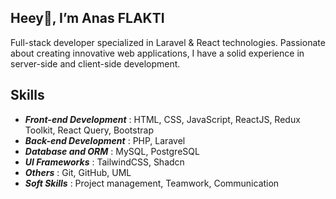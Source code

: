 <h2> Heey👋, I’m Anas FLAKTI </h2>

Full-stack developer specialized in Laravel & React technologies. Passionate about creating innovative web applications, I have a solid experience in server-side and client-side development. 


## Skills

- ***Front-end Development*** : HTML, CSS, JavaScript, ReactJS, Redux Toolkit, React Query, Bootstrap
- ***Back-end Development*** : PHP, Laravel
- ***Database and ORM*** : MySQL, PostgreSQL
- ***UI Frameworks*** : TailwindCSS, Shadcn
- ***Others*** : Git, GitHub, UML
- ***Soft Skills*** : Project management, Teamwork, Communication
